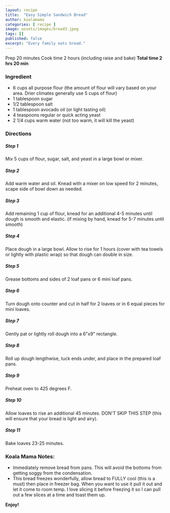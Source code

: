 ```yaml
---
layout: recipe
title:  "Easy Simple Sandwich Bread"
author: koalamama
categories: [ recipe ]
image: assets/images/bread3.jpeg
tags: []
published: false
excerpt: "Every family eats bread."
---
```


Prep 20 minutes
Cook time 2 hours (including raise and bake)
**Total time 2 hrs 20 min**

### Ingredient

- 6 cups all purpose flour (the amount of flour will vary based on your area. Drier climates generally use 5 cups of flour)
- 1 tablespoon sugar 
- 1/2 tablespoon salt 
- 1 tablespoon avocado oil (or light tasting oil) 
- 4 teaspoons regular or quick acting yeast 
- 2 1/4 cups warm water (not too warm, it will kill the yeast) 


### Directions

<h5 class="mb-1">Step 1</h5>
Mix 5 cups of flour, sugar, salt, and yeast in a large bowl or mixer.

<h5 class="mb-1">Step 2</h5>
Add warm water and oil. Knead with a mixer on low speed for 2 minutes, scape side of bowl down as needed.

<h5 class="mb-1">Step 3</h5>
Add remaining 1 cup of flour, knead for an additional 4-5 minutes until dough is smooth and elastic. (if mixing by hand, knead for 5-7 minutes until smooth) 

<h5 class="mb-1">Step 4</h5>
Place dough in a large bowl. Allow to rise for 1 hours (cover with tea towels or lightly with plastic wrap) so that dough can double in size.

<h5 class="mb-1">Step 5</h5>
Grease bottoms and sides of 2 loaf pans or 6 mini loaf pans.

<h5 class="mb-1">Step 6</h5>
Turn dough onto counter and cut in half for 2 loaves or in 6 equal pieces for mini loaves.

<h5 class="mb-1">Step 7</h5>
Gently pat or lightly roll dough into a 6"x9" rectangle.

<h5 class="mb-1">Step 8</h5>
Roll up dough lengthwise, tuck ends under, and place in the prepared loaf pans.

<h5 class="mb-1">Step 9</h5>
Preheat oven to 425 degrees F.

<h5 class="mb-1">Step 10</h5>
Allow loaves to rise an additional 45 minutes. DON'T SKIP THIS STEP (this will ensure that your bread is light and airy).

<h5 class="mb-1">Step 11</h5>
Bake loaves 23-25 minutes.


### Koala Mama Notes:
- Immediately remove bread from pans. This will avoid the bottoms from getting soggy from the condensation. 
- This bread freezes wonderfully, allow bread to FULLY cool (this is a must) then place in freezer bag. When you want to use it pull it out and let it come to room temp. I love slicing it before freezing it so I can pull out a few slices at a time and toast them up. 


**Enjoy!**
